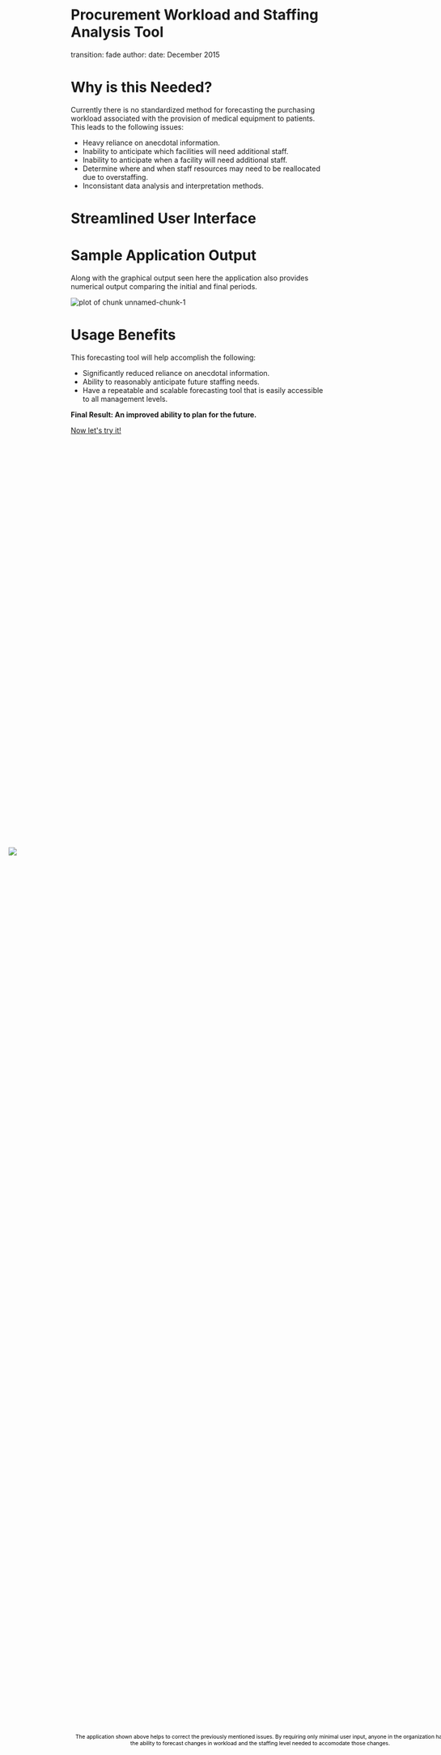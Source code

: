 <style>
.centerslde {
     position: fixed;
     top: 50%;
     left: 50%;
}
.footer {
    color: black; 
    position: fixed; 
    top: 90%;
    text-align:center; 
    width:78%;
}
</style>

Procurement Workload and Staffing Analysis Tool
========================================================
transition: fade
author: 
date: December 2015

Why is this Needed?
========================================================

Currently there is no standardized method for forecasting the purchasing workload associated with the provision of medical equipment to patients.  This leads to the following issues: 

- Heavy reliance on anecdotal information.
- Inability to anticipate which facilities will need additional staff.
- Inability to anticipate when a facility will need additional staff.
- Determine where and when staff resources may need to be reallocated due to overstaffing.
- Inconsistant data analysis and interpretation methods.

Streamlined User Interface
========================================================
<div class="centerslde" style="margin-left:-375px; margin-top:-250px;">
<img src="Picture2.png"></img>
</div>

<div class="footer" style="margin-top:-100px;font-size:75%;">
The application shown above helps to correct the previously mentioned issues.
By requiring only minimal user input, anyone in the organization has the ability to forecast changes in workload and the staffing level needed to accomodate those changes.</div>

Sample Application Output
========================================================

Along with the graphical output seen here the application also provides numerical output comparing the initial and final periods.

<img src="staff_pres-figure/unnamed-chunk-1-1.png" title="plot of chunk unnamed-chunk-1" alt="plot of chunk unnamed-chunk-1" style="display: block; margin: auto;" />

Usage Benefits
========================================================

This forecasting tool will help accomplish the following: 

- Significantly reduced reliance on anecdotal information.
- Ability to reasonably anticipate future staffing needs.
- Have a repeatable and scalable forecasting tool that is easily accessible to all management levels.

**Final Result:  An improved ability to plan for the future.**

[Now let's try it!](https://dcraig35.shinyapps.io/staffapp)
